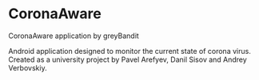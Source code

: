 # CoronaAware
CoronaAware application by greyBandit

Android application designed to monitor the current state of corona virus.
Created as a university project by Pavel Arefyev, Danil Sisov and Andrey Verbovskiy.
